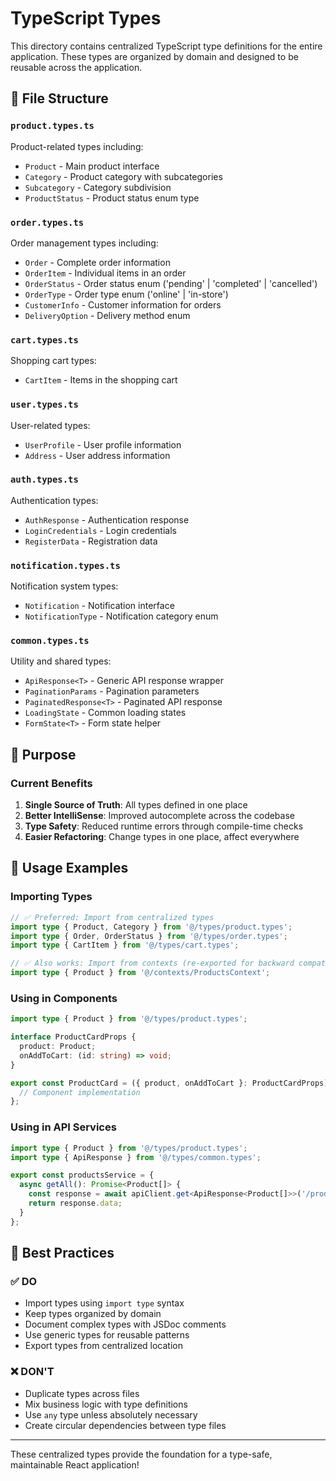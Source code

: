 # TypeScript Types

This directory contains centralized TypeScript type definitions for the entire application. These types are organized by domain and designed to be reusable across the application.

## 📁 File Structure

### `product.types.ts`
Product-related types including:
- `Product` - Main product interface
- `Category` - Product category with subcategories
- `Subcategory` - Category subdivision
- `ProductStatus` - Product status enum type

### `order.types.ts`
Order management types including:
- `Order` - Complete order information
- `OrderItem` - Individual items in an order
- `OrderStatus` - Order status enum ('pending' | 'completed' | 'cancelled')
- `OrderType` - Order type enum ('online' | 'in-store')
- `CustomerInfo` - Customer information for orders
- `DeliveryOption` - Delivery method enum

### `cart.types.ts`
Shopping cart types:
- `CartItem` - Items in the shopping cart

### `user.types.ts`
User-related types:
- `UserProfile` - User profile information
- `Address` - User address information

### `auth.types.ts`
Authentication types:
- `AuthResponse` - Authentication response
- `LoginCredentials` - Login credentials
- `RegisterData` - Registration data

### `notification.types.ts`
Notification system types:
- `Notification` - Notification interface
- `NotificationType` - Notification category enum

### `common.types.ts`
Utility and shared types:
- `ApiResponse<T>` - Generic API response wrapper
- `PaginationParams` - Pagination parameters
- `PaginatedResponse<T>` - Paginated API response
- `LoadingState` - Common loading states
- `FormState<T>` - Form state helper

## 🎯 Purpose

### Current Benefits
1. **Single Source of Truth**: All types defined in one place
2. **Better IntelliSense**: Improved autocomplete across the codebase
3. **Type Safety**: Reduced runtime errors through compile-time checks
4. **Easier Refactoring**: Change types in one place, affect everywhere

## 📝 Usage Examples

### Importing Types

```typescript
// ✅ Preferred: Import from centralized types
import type { Product, Category } from '@/types/product.types';
import type { Order, OrderStatus } from '@/types/order.types';
import type { CartItem } from '@/types/cart.types';

// ✅ Also works: Import from contexts (re-exported for backward compatibility)
import type { Product } from '@/contexts/ProductsContext';
```

### Using in Components

```typescript
import type { Product } from '@/types/product.types';

interface ProductCardProps {
  product: Product;
  onAddToCart: (id: string) => void;
}

export const ProductCard = ({ product, onAddToCart }: ProductCardProps) => {
  // Component implementation
};
```

### Using in API Services

```typescript
import type { Product } from '@/types/product.types';
import type { ApiResponse } from '@/types/common.types';

export const productsService = {
  async getAll(): Promise<Product[]> {
    const response = await apiClient.get<ApiResponse<Product[]>>('/products');
    return response.data;
  }
};
```

## 🚀 Best Practices

### ✅ DO
- Import types using `import type` syntax
- Keep types organized by domain
- Document complex types with JSDoc comments
- Use generic types for reusable patterns
- Export types from centralized location

### ❌ DON'T
- Duplicate types across files
- Mix business logic with type definitions
- Use `any` type unless absolutely necessary
- Create circular dependencies between type files

---

These centralized types provide the foundation for a type-safe, maintainable React application!
